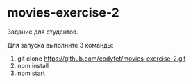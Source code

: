 # movies-exercise-2

Задание для студентов.

Для запуска выполните 3 команды:

1. git clone https://github.com/codyfet/movies-exercise-2.git
2. npm install
3. npm start
